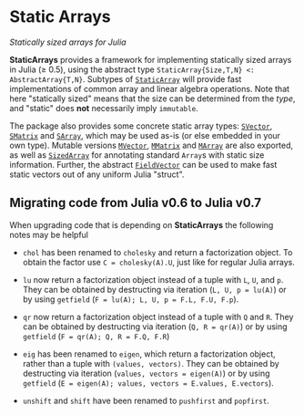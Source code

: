 # Static Arrays
*Statically sized arrays for Julia*

**StaticArrays** provides a framework for implementing statically sized arrays
in Julia (≥ 0.5), using the abstract type `StaticArray{Size,T,N} <: AbstractArray{T,N}`.
Subtypes of [`StaticArray`](@ref) will provide fast implementations of common array and
linear algebra operations. Note that here "statically sized" means that the
size can be determined from the *type*, and "static" does **not** necessarily
imply `immutable`.

The package also provides some concrete static array types: [`SVector`](@ref), [`SMatrix`](@ref)
and [`SArray`](@ref), which may be used as-is (or else embedded in your own type).
Mutable versions [`MVector`](@ref), [`MMatrix`](@ref) and [`MArray`](@ref) are also exported, as well
as [`SizedArray`](@ref) for annotating standard `Array`s with static size information.
Further, the abstract [`FieldVector`](@ref) can be used to make fast static vectors
out of any uniform Julia "struct".

## Migrating code from Julia v0.6 to Julia v0.7

When upgrading code that is depending on **StaticArrays** the following notes may be helpful

* `chol` has been renamed to `cholesky` and return a factorization object. To obtain the factor
  use `C = cholesky(A).U`, just like for regular Julia arrays.

* `lu` now return a factorization object instead of a tuple with `L`, `U`, and `p`.
  They can be obtained by destructing via iteration (`L, U, p = lu(A)`) or by
  using `getfield` (`F = lu(A); L, U, p = F.L, F.U, F.p`).

* `qr` now return a factorization object instead of a tuple with `Q` and `R`.
  They can be obtained by destructing via iteration (`Q, R = qr(A)`) or by
  using `getfield` (`F = qr(A); Q, R = F.Q, F.R`)

* `eig` has been renamed to `eigen`, which return a factorization object, rather than
  a tuple with `(values, vectors)`. They can be obtained by destructing via iteration
  (`values, vectors = eigen(A)`) or by using `getfield`
  (`E = eigen(A); values, vectors = E.values, E.vectors`).

* `unshift` and `shift` have been renamed to `pushfirst` and `popfirst`.
